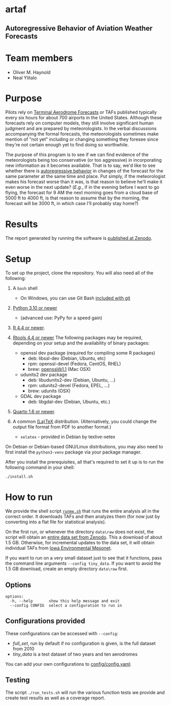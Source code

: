 # artaf

## Autoregressive Behavior of Aviation Weather Forecasts

# Team members

- Oliver M. Haynold
- Neal Ylitalo

# Purpose

Pilots rely on [Terminal Aerodrome Forecasts](https://en.wikipedia.org/wiki/Terminal_aerodrome_forecast) or TAFs
published typically every six hours for about 700 airports in the United States. Although these forecasts rely on
computer models, they still involve significant human judgment and are prepared by meteorologists. In the verbal
discussions accompanying the formal forecasts, the meteorologists sometimes make mention of "not yet" including or
changing something they foresee since they're not certain enough yet to find doing so worthwhile.

The purpose of this program is to see if we can find evidence of the meteorologists being too conservative (or too
aggressive) in incorporating new information as it becomes available. That is to say, we'd like to see whether there is
[autoregressive behavior](https://en.wikipedia.org/wiki/Autoregressive_model) in changes of the forecast for the same
parameter at the same time and place. Put simply, if the meteorologist makes his forecast worse than it was, is that
reason to believe he'll make it even worse in the next update? (*E.g.*, if in the evening before I want to go flying,
the forecast for 9 AM the next morning goes from a cloud base of 5000 ft to 4000 ft, is that reason to assume that by
the morning, the forecast will be 3000 ft, in which case I'll probably stay home?)

# Results

The report generated by running the software is [published at Zenodo](https://doi.org/10.5281/zenodo.14954569).

# Setup

To set up the project, clone the repository. You will also need all of the following: 

1. A ``bash`` shell
   - On Windows, you can use Git Bash [included with git](https://git-scm.com/downloads/win)
2. [Python 3.10 or newer](https://www.python.org/downloads/)
   - (advanced use: PyPy for a speed gain)
3. [R 4.4 or newer](https://cran.r-project.org/).
4. [Rtools 4.4 or newer](https://cran.r-project.org/bin/windows/Rtools/rtools44/rtools.html)
   The following packages may be required, depending on your setup and the availability of binary
   packages:
   -  openssl dev package (required for compiling some R packages)
      - deb: libssl-dev (Debian, Ubuntu, etc)
      - rpm: openssl-devel (Fedora, CentOS, RHEL)
      - brew: openssl@1.1 (Mac OSX)
   - udunits2 dev package 
      - deb: libudunits2-dev (Debian, Ubuntu, ...)
      - rpm: udunits2-devel (Fedora, EPEL, ...)
      - brew: udunits (OSX)
   - GDAL dev package 
     - deb: libgdal-dev (Debian, Ubuntu, etc.)

5. [Quarto 1.6 or newer](https://quarto.org/docs/get-started/).
6. A common [(La)TeX](https://www.tug.org/texlive/) distribution. (Alternatively, you could change the output file format from PDF to another format.)
   - ``xelatex`` - provided in Debian by texlive-xetex

On Debian or Debian-based GNU/Linux distributions, you may also need to first install the ``python3-venv`` package via your 
package manager.

After you install the prerequisites, all that's required to set it up is to run the following command in your shell:

```commandline
./install.sh
```

# How to run

We provide the shell script [`runme.sh`](runme.sh) that runs the entire analysis  all in the correct order. 
It downloads TAFs and then analyzes them (for now just by converting into a flat
file for statistical analysis).

On the first run, or whenever the directory `data\raw` does not exist, the script will obtain an [entire data set
from Zenodo](https://zenodo.org/records/14954564). This a download of about 1.5 GB. Otherwise, for incremental updates
to the data set, it will obtain individual TAFs from [Iowa Environmental Mesonet](https://mesonet.agron.iastate.edu/). 

If you want to run on a very small dataset just to see that it functions, pass the command line arguments
``--config tiny_data``. If you want to avoid the 1.5 GB download, create an empty directory `data\raw` first.

## Options

```
options:
  -h, --help       show this help message and exit
  --config CONFIG  select a configuration to run in
```

## Configurations provided

These configurations can be accessed with `--config`:

- *full_set*, run by default if no configuration is given, is the full dataset from 2010
- *tiny_data* is a test dataset of two years and ten aerodromes

You can add your own configurations to [config/config.yaml](config/config.yaml).

## Testing

The script `./run_tests.sh` will run the various function tests we provide and create test results as well as a
coverage report.
